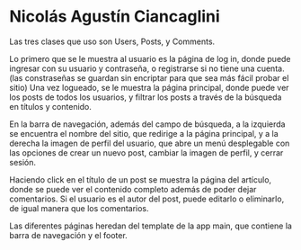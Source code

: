 # Nicolás Agustín Ciancaglini

Las tres clases que uso son Users, Posts, y Comments.

Lo primero que se le muestra al usuario es la página de log in, donde puede ingresar con su usuario y contraseña, o registrarse si no tiene una cuenta. (las constraseñas se guardan sin encriptar para que sea más fácil probar el sitio)
Una vez logueado, se le muestra la página principal, donde puede ver los posts de todos los usuarios, y filtrar los posts a través de la búsqueda en títulos y contenido.

En la barra de navegación, además del campo de búsqueda, a la izquierda se encuentra el nombre del sitio, que redirige a la página principal, y a la derecha la imagen de perfil del usuario, que abre un menú desplegable con las opciones de crear un nuevo post, cambiar la imagen de perfil, y cerrar sesión.

Haciendo click en el título de un post se muestra la página del artículo, donde se puede ver el contenido completo además de poder dejar comentarios. Si el usuario es el autor del post, puede editarlo o eliminarlo, de igual manera que los comentarios.

Las diferentes páginas heredan del template de la app main, que contiene la barra de navegación y el footer.
